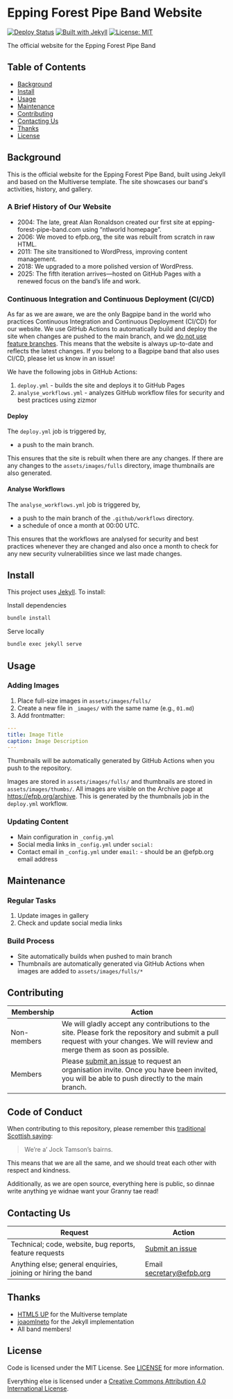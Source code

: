 # Epping Forest Pipe Band Website

[![Deploy Status](https://github.com/EppingForestPipeBand/efpb-org/actions/workflows/deploy.yml/badge.svg)](https://github.com/EppingForestPipeBand/efpb-org/actions/workflows/deploy.yml)
[![Built with Jekyll](https://img.shields.io/badge/built%20with-Jekyll-red.svg)](https://jekyllrb.com)
[![License: MIT](https://img.shields.io/badge/License-MIT-blue.svg)](https://opensource.org/licenses/MIT)

The official website for the Epping Forest Pipe Band

## Table of Contents

- [Background](#background)
- [Install](#install)
- [Usage](#usage)
- [Maintenance](#maintenance)
- [Contributing](#contributing)
- [Contacting Us](#contacting-us)
- [Thanks](#thanks)
- [License](#license)

## Background

This is the official website for the Epping Forest Pipe Band, built using Jekyll and based on the Multiverse template. The site showcases our band's activities, history, and gallery.

### A Brief History of Our Website
- 2004: The late, great Alan Ronaldson created our first site at epping-forest-pipe-band.com using “ntlworld homepage”.
- 2006: We moved to efpb.org, the site was rebuilt from scratch in raw HTML.
- 2011: The site transitioned to WordPress, improving content management.
- 2018: We upgraded to a more polished version of WordPress.
- 2025: The fifth iteration arrives—hosted on GitHub Pages with a renewed focus on the band’s life and work.


### Continuous Integration and Continuous Deployment (CI/CD)
As far as we are aware, we are the only Bagpipe band in the world who practices Continuous Integration and Continuous Deployment (CI/CD) for our website. We use GitHub Actions to automatically build and deploy the site when changes are pushed to the main branch, and we [do not use feature branches](https://youtu.be/v4Ijkq6Myfc). This means that the website is always up-to-date and reflects the latest changes. If you belong to a Bagpipe band that also uses CI/CD, please let us know in an issue!

We have the following jobs in GitHub Actions:
1. `deploy.yml` - builds the site and deploys it to GitHub Pages
1. `analyse_workflows.yml` - analyzes GitHub workflow files for security and best practices using zizmor

#### Deploy
The `deploy.yml` job is triggered by,
- a push to the main branch.

This ensures that the site is rebuilt when there are any changes. If there are any changes to the `assets/images/fulls` directory, image thumbnails are also generated.

#### Analyse Workflows
The `analyse_workflows.yml` job is triggered by,
- a push to the main branch of the `.github/workflows` directory.
- a schedule of once a month at 00:00 UTC.

This ensures that the workflows are analysed for security and best practices whenever they are changed and also once a month to check for any new security vulnerabilities since we last made changes.


## Install

This project uses [Jekyll](https://jekyllrb.com). To install:


Install dependencies

```bash
bundle install
```

Serve locally

```bash
bundle exec jekyll serve
```

## Usage

### Adding Images
1. Place full-size images in `assets/images/fulls/`
2. Create a new file in `_images/` with the same name (e.g., `01.md`)
3. Add frontmatter:

```yaml
---
title: Image Title
caption: Image Description
---
```

Thumbnails will be automatically generated by GitHub Actions when you push to the repository.

Images are stored in `assets/images/fulls/` and thumbnails are stored in `assets/images/thumbs/`. All images are visible on the Archive page at https://efpb.org/archive. This is generated by the thumbnails job in the `deploy.yml` workflow.

### Updating Content
- Main configuration in `_config.yml`
- Social media links in `_config.yml` under `social:`
- Contact email in `_config.yml` under `email:` - should be an @efpb.org email address

## Maintenance

### Regular Tasks
1. Update images in gallery
2. Check and update social media links

### Build Process
- Site automatically builds when pushed to main branch
- Thumbnails are automatically generated via GitHub Actions when images are added to `assets/images/fulls/*`

## Contributing

| Membership  | Action                                                                                                                                                                                                                           |
|-------------|----------------------------------------------------------------------------------------------------------------------------------------------------------------------------------------------------------------------------------|
| Non-members | We will gladly accept any contributions to the site. Please fork the repository and submit a pull request with your changes. We will review and merge them as soon as possible.                                                  |
| Members     | Please [submit an issue](https://github.com/EppingForestPipeBand/EppingForestPipeBand.github.io/issues/new) to request an organisation invite. Once you have been invited, you will be able to push directly to the main branch. |

## Code of Conduct

When contributing to this repository, please remember this [traditional Scottish saying](https://en.wikipedia.org/wiki/Jock_Tamson%27s_bairns):

> We’re a’ Jock Tamson’s bairns.

This means that we are all the same, and we should treat each other with respect and kindness.

Additionally, as we are open source, everything here is public, so dinnae write anything ye widnae want your Granny tae read!

## Contacting Us

| Request                                                      | Action                                                                                               |
|--------------------------------------------------------------|------------------------------------------------------------------------------------------------------|
| Technical; code, website, bug reports, feature requests      | [Submit an issue](https://github.com/EppingForestPipeBand/EppingForestPipeBand.github.io/issues/new) |
| Anything else; general enquiries, joining or hiring the band | Email secretary@efpb.org                                                                             |


## Thanks

- [HTML5 UP](https://html5up.net) for the Multiverse template
- [joaomlneto](https://github.com/joaomlneto/jekyll-multiverse-template) for the Jekyll implementation
- All band members!

## License

Code is licensed under the MIT License. See [LICENSE](LICENSE) for more information.

Everything else is licensed under a [Creative Commons Attribution 4.0 International License](https://creativecommons.org/licenses/by/4.0/).
